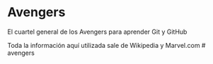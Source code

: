 # Avengers

El cuartel general de los Avengers para aprender Git y GitHub

Toda la información aquí utilizada sale de Wikipedia y Marvel.com
#   a v e n g e r s  
 